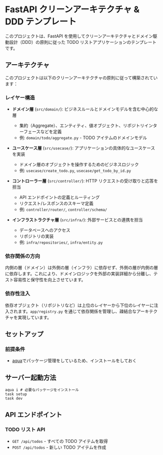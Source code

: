 # FastAPI クリーンアーキテクチャ & DDD テンプレート

このプロジェクトは、FastAPI を使用してクリーンアーキテクチャとドメイン駆動設計（DDD）の原則に従った TODO リストアプリケーションのテンプレートです。

## アーキテクチャ

このプロジェクトは以下のクリーンアーキテクチャの原則に従って構築されています：

### レイヤー構造

- **ドメイン層** (`src/domain/`): ビジネスルールとドメインモデルを含む中心的な層

  - 集約（Aggregate）、エンティティ、値オブジェクト、リポジトリインターフェースなどを定義
  - 例: `domain/todo/aggregate.py` - TODO アイテムのドメインモデル

- **ユースケース層** (`src/usecase/`): アプリケーションの具体的なユースケースを実装

  - ドメイン層のオブジェクトを操作するためのビジネスロジック
  - 例: `usecase/create_todo.py`, `usecase/get_todo_by_id.py`

- **コントローラー層** (`src/controller/`): HTTP リクエストの受け取りと応答を担当

  - API エンドポイントの定義とルーティング
  - リクエスト/レスポンスのスキーマ定義
  - 例: `controller/router/`, `controller/schema/`

- **インフラストラクチャ層** (`src/infra/`): 外部サービスとの連携を担当
  - データベースへのアクセス
  - リポジトリの実装
  - 例: `infra/repositories/`, `infra/entity.py`

### 依存関係の方向

内側の層（ドメイン）は外側の層（インフラ）に依存せず、外側の層が内側の層に依存します。これにより、ドメインロジックを外部の実装詳細から分離し、テスト容易性と保守性を向上させています。

### 依存性注入

依存オブジェクト（リポジトリなど）は上位のレイヤーから下位のレイヤーに注入されます。`app/registry.py` を通じて依存関係を管理し、疎結合なアーキテクチャを実現しています。

## セットアップ

### 前提条件

- [aqua](https://aquaproj.github.io/)でパッケージ管理をしているため、インストールをしておく

## サーバー起動方法

```
aqua i # 必要なパッケージをインストール
task setup
task dev
```

## API エンドポイント

### TODO リスト API

- `GET /api/todos` - すべての TODO アイテムを取得
- `POST /api/todos` - 新しい TODO アイテムを作成
